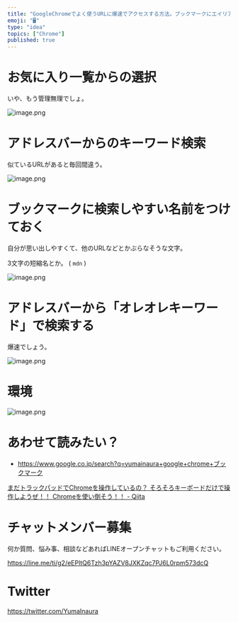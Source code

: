 ```yaml
---
title: "GoogleChromeでよく使うURLに爆速でアクセスする方法。ブックマークにエイリアス名設定”的”なことをしてみよう。"
emoji: "🖥"
type: "idea"
topics: ["Chrome"]
published: true
---
```


# お気に入り一覧からの選択

いや、もう管理無理でしょ。

![image.png](https://qiita-image-store.s3.amazonaws.com/0/89618/5638a7cc-6a21-6706-c52c-b91d65f9de66.png)

# アドレスバーからのキーワード検索

似ているURLがあると毎回間違う。

![image.png](https://qiita-image-store.s3.amazonaws.com/0/89618/73591478-164d-c046-db3a-5157e822db86.png)

# ブックマークに検索しやすい名前をつけておく

自分が思い出しやすくて、他のURLなどとかぶらなそうな文字。

3文字の短縮名とか。 ( `mdn` )

![image.png](https://qiita-image-store.s3.amazonaws.com/0/89618/c9a40f9c-642f-9c35-0cbc-2ee68863dc87.png)

# アドレスバーから「オレオレキーワード」で検索する

爆速でしょう。

![image.png](https://qiita-image-store.s3.amazonaws.com/0/89618/77ec2d1d-db38-ba6e-3e1d-6fb11ce303c9.png)

# 環境

![image.png](https://qiita-image-store.s3.amazonaws.com/0/89618/a9a65b49-0332-8819-afb7-77c23fbbaf56.png)

# あわせて読みたい？

- https://www.google.co.jp/search?q=yumainaura+google+chrome+ブックマーク

[まだトラックパッドでChromeを操作しているの？ そろそろキーボードだけで操作しようぜ！！ Chromeを使い倒そう！！ - Qiita](https://qiita.com/dodonki1223/items/205a937c21030d1a511e)








<!-- Update From Qiita API -->

# チャットメンバー募集


何か質問、悩み事、相談などあればLINEオープンチャットもご利用ください。

https://line.me/ti/g2/eEPltQ6Tzh3pYAZV8JXKZqc7PJ6L0rpm573dcQ





# Twitter


https://twitter.com/YumaInaura


<!-- Update From Qiita API -->


